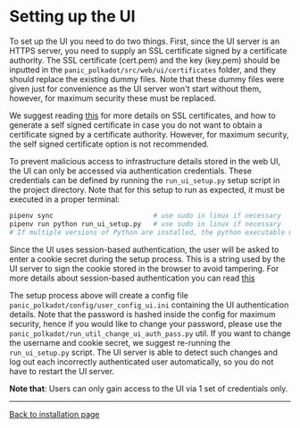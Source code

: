 # Setting up the UI

To set up the UI you need to do two things. First, since the UI server is an HTTPS server, you need to supply an SSL certificate signed by a certificate authority. The SSL certificate (cert.pem) and the key (key.pem) should be inputted in the `panic_polkadot/src/web/ui/certificates` folder, and they should replace the existing dummy files. Note that these dummy files were given just for convenience as the UI server won't start without them, however, for maximum security these must be replaced.

We suggest reading [this](https://nodejs.org/en/knowledge/HTTP/servers/how-to-create-a-HTTPS-server/) for more details on SSL certificates, and how to generate a self signed certificate in case you do not want to obtain a certificate signed by a certificate authority. However, for maximum security, the self signed certificate option is not recommended.

To prevent malicious access to infrastructure details stored in the web UI, the UI can only be accessed via authentication credentials. These credentials can be defined by running the `run_ui_setup.py` setup script in the project directory. Note that for this setup to run as expected, it must be executed in a proper terminal:
```bash
pipenv sync                         # use sudo in linux if necessary
pipenv run python run_ui_setup.py   # use sudo in linux if necessary
# If multiple versions of Python are installed, the python executable may be `python3.6`, `python3.7`, etc.
```

Since the UI uses session-based authentication, the user will be asked to enter a cookie secret during the setup process. This is a string used by the UI server to sign the cookie stored in the browser to avoid tampering. For more details about session-based authentication you can read [this](https://medium.com/@sherryhsu/session-vs-token-based-authentication-11a6c5ac45e4)

The setup process above will create a config file `panic_polkadot/config/user_config_ui.ini` containing the UI authentication details. Note that the password is hashed inside the config for maximum security, hence if you would like to change your password, please use the `panic_polkadot/run_util_change_ui_auth_pass.py` util. If you want to change the username and cookie secret, we suggest re-running the `run_ui_setup.py` script. The UI server is able to detect such changes and log out each incorrectly authenticated user automatically, so you do not have to restart the UI server.

**Note that**: Users can only gain access to the UI via 1 set of credentials only.

---
[Back to installation page](INSTALL_AND_RUN.md)